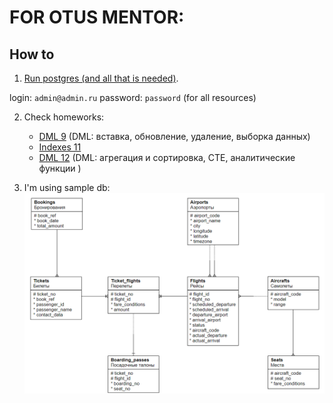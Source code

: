 # FOR OTUS MENTOR:
## How to
1. [Run postgres (and all that is needed)](docs/infrastructure.md). 

login: ```admin@admin.ru```
password: ```password``` (for all resources) 

2. Check homeworks:

   * [DML 9](hw/dml_9.sql) (DML: вставка, обновление, удаление, выборка данных)
   * [Indexes 11](hw/indexes_11.sql)
   * [DML 12](hw/dml_12.sql) (DML: агрегация и сортировка, CTE, аналитические функции )

  

3. I'm using sample db:
   ![sample_db_schema](docs/content/db_schema.png)
  